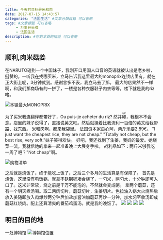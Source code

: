```yaml
---
title: 今天的目标是米和肉
date: 2017-07-15 14:43:57
categories: "法国生活" #文章分類目錄 可以省略
tags: #文章標籤 可以省略
     - 万事开头难
     - 法国生活
description: #你對本頁的描述 可以省略
---
```


## 顺利,肉米菇姜

在NARUTO碰到一个中国妹子，我刚开口用国人口音的英语就被认出是老乡啦，挺赞的。一听我在找哪买米，立马告诉我这里最大的monoprix连锁店里有，就在正大街上呢，3分钟就到。感谢言多不表，我立马去了那。
最大的店果然不一样啊，和我们那商场有的一拼了，一楼是各种衣服鞋子内衣等等，楼下就是我的riz咯。

![本镇最大MONOPRIX](http://7yusyv.com1.z0.glb.clouddn.com/2017-07/monoprix.jpg)

为了买米我连翻译都带好了，Ou puis-je acheter du riz?
然并<ruby>卵<rt>luǎn</ruby>，我根本不会念。店里的妹子说得了，直接说英文吧。然后就操着比我流利一百倍的英文给我带路、找东西。
米和肉啊，都来我袋里。
法国资本家良心阿，两斤米要2.89€。
"I just want the cheapest rice, they are not cheap."
"Totally not cheap, but the best rise, very soft."妹子笑得欢快。
好吧，我还找到了生姜，我妈的最爱。她烧菜一流，我就信她的拿来一起准备晚上大展身手啦。
战利品如下：两斤米够我吃一周了吧？"Not cheap"啊。

![购物清单](http://7yusyv.com1.z0.glb.clouddn.com/2017-07/rice_meat_mushroom_ginger.jpg)

之后就是烧饭了，终于能吃上饭了，之后三个多月的生活算是有保障了。
首先是烧饭，这里没有电饭锅，就拿不锈钢锅凑合烧了，一勺米，两勺水，十分钟即可入口了。这米非常软，烧之前是千万不能泡的，不然就会变成粥。
拿两个蘑菇，还有一个明天煮汤喝。取二两肉切片，蘑菇切片，生姜切片。色拉油入锅大火烧热后放入姜随即放入肉爆炒两分钟后加盐加酱油加蘑菇再炒一分钟，加水焖至收汤即成蘑菇红烧肉。配上还算清爽的番茄鸡蛋汤。就是我的晚饭了。
![](http://7yusyv.com1.z0.glb.clouddn.com/2017-07/cooking.jpg)
![](http://7yusyv.com1.z0.glb.clouddn.com/2017-07/rices.jpg)
![](http://7yusyv.com1.z0.glb.clouddn.com/2017-07/eggtomatosoup.jpg)
![](http://7yusyv.com1.z0.glb.clouddn.com/2017-07/mashroomandmeat.jpg)

## 明日的目的地

一处博物馆
![博物馆位置](http://7yusyv.com1.z0.glb.clouddn.com/2017-07/target_07_16.png)

